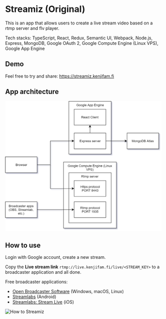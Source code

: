# Streamiz (Original)

This is an app that allows users to create a live stream video based on a rtmp server and flv player.

Tech stacks: TypeScript, React, Redux, Semantic UI, Webpack, Node.js, Express, MongoDB, Google OAuth 2, Google Compute Engine (Linux VPS), Google App Engine

## Demo

Feel free to try and share: https://streamiz.kenjifam.fi

## App architecture

![App architecture](media/app_architecture.png)

## How to use

Login with Google account, create a new stream.

Copy the <b>Live stream link</b> `rtmp://live.kenjifam.fi/live/<STREAM_KEY>` to a broadcaster application and all done.

Free broadcaster applications: 
- [Open Broadcaster Software](https://obsproject.com/download) (Windows, macOS, Linux)
- [Streamlabs](https://play.google.com/store/apps/details?id=com.streamlabs) (Android)
- [Streamlabs: Stream Live](https://itunes.apple.com/us/app/streamlabs-stream-live/id1294578643) (iOS)

![How to Streamiz](/media/demo.gif)
